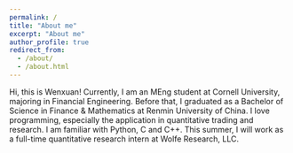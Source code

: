 ```yaml
---
permalink: /
title: "About me"
excerpt: "About me"
author_profile: true
redirect_from: 
  - /about/
  - /about.html
---
```


Hi, this is Wenxuan! Currently, I am an MEng student at Cornell University, majoring in Financial Engineering. Before that, I graduated as a Bachelor of Science in Finance & Mathematics at Renmin University of China. I love programming, especially the application in quantitative trading and research. I am familiar with Python, C and C++. This summer, I will work as a full-time quantitative research intern at Wolfe Research, LLC. 
